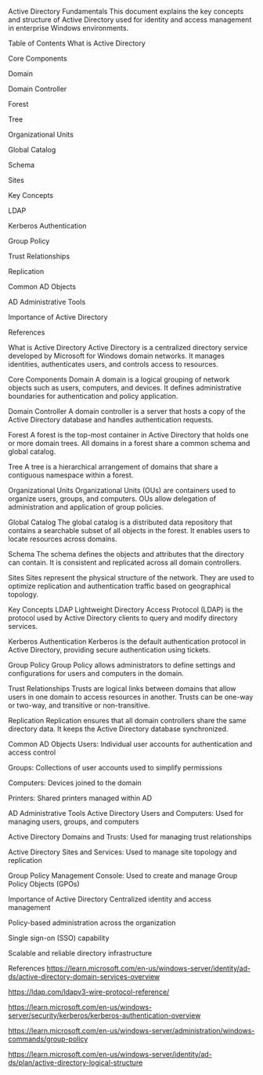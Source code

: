 Active Directory Fundamentals
This document explains the key concepts and structure of Active Directory used for identity and access management in enterprise Windows environments.

Table of Contents
What is Active Directory

Core Components

Domain

Domain Controller

Forest

Tree

Organizational Units

Global Catalog

Schema

Sites

Key Concepts

LDAP

Kerberos Authentication

Group Policy

Trust Relationships

Replication

Common AD Objects

AD Administrative Tools

Importance of Active Directory

References

What is Active Directory
Active Directory is a centralized directory service developed by Microsoft for Windows domain networks. It manages identities, authenticates users, and controls access to resources.

Core Components
Domain
A domain is a logical grouping of network objects such as users, computers, and devices. It defines administrative boundaries for authentication and policy application.

Domain Controller
A domain controller is a server that hosts a copy of the Active Directory database and handles authentication requests.

Forest
A forest is the top-most container in Active Directory that holds one or more domain trees. All domains in a forest share a common schema and global catalog.

Tree
A tree is a hierarchical arrangement of domains that share a contiguous namespace within a forest.

Organizational Units
Organizational Units (OUs) are containers used to organize users, groups, and computers. OUs allow delegation of administration and application of group policies.

Global Catalog
The global catalog is a distributed data repository that contains a searchable subset of all objects in the forest. It enables users to locate resources across domains.

Schema
The schema defines the objects and attributes that the directory can contain. It is consistent and replicated across all domain controllers.

Sites
Sites represent the physical structure of the network. They are used to optimize replication and authentication traffic based on geographical topology.

Key Concepts
LDAP
Lightweight Directory Access Protocol (LDAP) is the protocol used by Active Directory clients to query and modify directory services.

Kerberos Authentication
Kerberos is the default authentication protocol in Active Directory, providing secure authentication using tickets.

Group Policy
Group Policy allows administrators to define settings and configurations for users and computers in the domain.

Trust Relationships
Trusts are logical links between domains that allow users in one domain to access resources in another. Trusts can be one-way or two-way, and transitive or non-transitive.

Replication
Replication ensures that all domain controllers share the same directory data. It keeps the Active Directory database synchronized.

Common AD Objects
Users: Individual user accounts for authentication and access control

Groups: Collections of user accounts used to simplify permissions

Computers: Devices joined to the domain

Printers: Shared printers managed within AD

AD Administrative Tools
Active Directory Users and Computers: Used for managing users, groups, and computers

Active Directory Domains and Trusts: Used for managing trust relationships

Active Directory Sites and Services: Used to manage site topology and replication

Group Policy Management Console: Used to create and manage Group Policy Objects (GPOs)

Importance of Active Directory
Centralized identity and access management

Policy-based administration across the organization

Single sign-on (SSO) capability

Scalable and reliable directory infrastructure

References
https://learn.microsoft.com/en-us/windows-server/identity/ad-ds/active-directory-domain-services-overview

https://ldap.com/ldapv3-wire-protocol-reference/

https://learn.microsoft.com/en-us/windows-server/security/kerberos/kerberos-authentication-overview

https://learn.microsoft.com/en-us/windows-server/administration/windows-commands/group-policy

https://learn.microsoft.com/en-us/windows-server/identity/ad-ds/plan/active-directory-logical-structure
